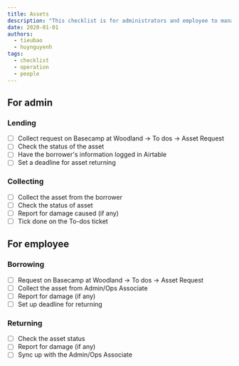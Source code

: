 ```yaml
---
title: Assets
description: "This checklist is for administrators and employee to manage company's assets."
date: 2020-01-01
authors:
  - tieubao
  - huynguyenh
tags:
  - checklist
  - operation
  - people
---
```


## For admin

### Lending

- [ ] Collect request on Basecamp at Woodland → To dos → Asset Request
- [ ] Check the status of the asset
- [ ] Have the borrower's information logged in Airtable
- [ ] Set a deadline for asset returning

### Collecting

- [ ] Collect the asset from the borrower
- [ ] Check the status of asset
- [ ] Report for damage caused (if any)
- [ ] Tick done on the To-dos ticket

## For employee

### Borrowing

- [ ] Request on Basecamp at Woodland → To dos → Asset Request
- [ ] Collect the asset from Admin/Ops Associate
- [ ] Report for damage (if any)
- [ ] Set up deadline for returning

### Returning

- [ ] Check the asset status
- [ ] Report for damage (if any)
- [ ] Sync up with the Admin/Ops Associate
